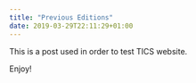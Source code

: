 ```yaml
---
title: "Previous Editions"
date: 2019-03-29T22:11:29+01:00
---
```


This is a post used in order to test TICS website.

Enjoy!
